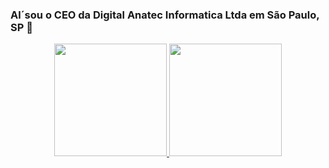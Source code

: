 ### Al´sou o CEO da Digital Anatec Informatica Ltda em São Paulo, SP 👋

<div align="center">
  <a href="https://github.com/digitalanatec">
  <img height="180em" src="https://github-readme-stats.vercel.app/api?username=digitalanatec&show_icons=true&theme=dark&include_all_commits=true&count_private=true"/>
  <img height="180em" src="https://github-readme-stats.vercel.app/api/top-langs/?username=digitalanatec&layout=compact&langs_count=7&theme=dark"/>
</div>
